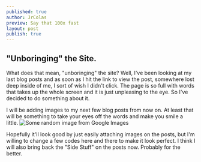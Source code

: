 ```yaml
---
published: true
author: JrColas
preview: Say that 100x fast
layout: post
publish: true
---
```



## "Unboringing" the Site.

What does that mean, "unboringing" the site? Well, I've been looking at my last blog posts and as soon as I hit the link to view the post, somewhere lost deep inside of me, I sort of wish I didn't click. The page is so full with words that takes up the whole screen and it is just unpleasing to the eye. So I've decided to do something about it. 

I will be adding images to my next few blog posts from now on. At least that will be something to take your eyes off the words and make you smile a little. 
![Some random image from Google Images]({{site.baseurl}}/http://www.crystalvaults.com/images/bagua-square.gif)

Hopefully it'll look good by just easily attaching images on the posts, but I'm willing to change a few codes here and there to make it look perfect. I think I will also bring back the "Side Stuff" on the posts now. Probably for the better.
